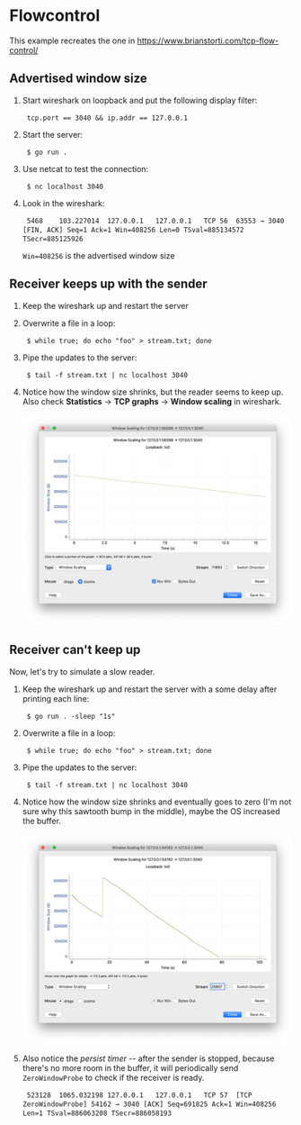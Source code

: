# Flowcontrol

This example recreates the one in https://www.brianstorti.com/tcp-flow-control/

## Advertised window size

1. Start wireshark on loopback and put the following display filter:

        tcp.port == 3040 && ip.addr == 127.0.0.1

2. Start the server:

        $ go run .

3. Use netcat to test the connection:

        $ nc localhost 3040

4. Look in the wireshark:

        5468	103.227014	127.0.0.1	127.0.0.1	TCP	56	63553 → 3040 [FIN, ACK] Seq=1 Ack=1 Win=408256 Len=0 TSval=885134572 TSecr=885125926

    `Win=408256` is the advertised window size

## Receiver keeps up with the sender

1. Keep the wireshark up and restart the server

2. Overwrite a file in a loop:

        $ while true; do echo "foo" > stream.txt; done
        
3. Pipe the updates to the server:

        $ tail -f stream.txt | nc localhost 3040


4. Notice how the window size shrinks, but the reader seems to keep up. Also check **Statistics** -> **TCP graphs** -> **Window scaling** in wireshark.

    ![Receiver keeps up](./1-rcv-keeps-up.png)

## Receiver can't keep up

Now, let's try to simulate a slow reader.

1. Keep the wireshark up and restart the server with a some delay after printing each line:

        $ go run . -sleep "1s"

2. Overwrite a file in a loop:

        $ while true; do echo "foo" > stream.txt; done
        
3. Pipe the updates to the server:

        $ tail -f stream.txt | nc localhost 3040


4. Notice how the window size shrinks and eventually goes to zero (I'm not sure why this sawtooth bump in the middle), maybe the OS increased the buffer.

    ![Receiver is too slow](./2-rcv-too-slow.png)

5. Also notice the _persist timer_ -- after the sender is stopped, because there's no more room in the buffer, it will periodically send `ZeroWindowProbe` to check if the receiver is ready.

        523128	1065.032198	127.0.0.1	127.0.0.1	TCP	57	[TCP ZeroWindowProbe] 54162 → 3040 [ACK] Seq=691825 Ack=1 Win=408256 Len=1 TSval=886063208 TSecr=886058193


